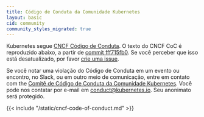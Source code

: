 ```yaml
---
title: Código de Conduta da Comunidade Kubernetes
layout: basic
cid: community
community_styles_migrated: true
---
```


<div class="community-section" id="cncf-code-of-conduct-intro">
<p>
Kubernetes segue
<a href="https://github.com/cncf/foundation/blob/main/code-of-conduct.md">CNCF Código de Conduta</a>.
O texto do CNCF CoC é reproduzido abaixo, a partir de
<a href="https://github.com/cncf/foundation/blob/fff715fb000ba4d7422684eca1d50d80676be254/code-of-conduct.md">commit fff715fb0</a>.
Se você perceber que isso está desatualizado, por favor
<a href="https://github.com/kubernetes/website/issues/new">crie uma issue</a>.
</p>


<p>
Se você notar uma violação do Código de Conduta em um evento ou encontro, no
Slack, ou em outro meio de comunicação, entre em contato com
the <a href="https://git.k8s.io/community/committee-code-of-conduct">Comitê de Código de Conduta da Comunidade Kubernetes</a>. 
Você pode nos contatar por e-mail em <a href="mailto:conduct@kubernetes.io">conduct@kubernetes.io</a>.
Seu anonimato será protegido.
</p>
</div>

<div id="cncf-code-of-conduct">
{{< include "/static/cncf-code-of-conduct.md" >}}
</div>
